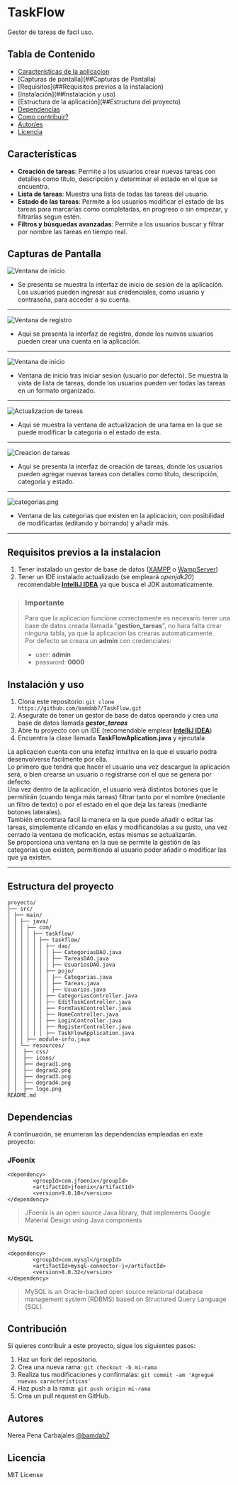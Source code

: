 # TaskFlow
Gestor de tareas de facil uso.

## Tabla de Contenido

- [Características de la aplicacion](##Características)
- [Capturas de pantalla](##Capturas de Pantalla)
- [Requisitos](##Requisitos previos a la instalacion)
- [Instalación](##Instalación y uso)
- [Estructura de la aplicación](##Estructura del proyecto)
- [Dependencias](##Dependencias)
- [Como contribuir?](##Contribución)
- [Autor/es](##Autores)
- [Licencia](#licencia)


## Características
- __Creación de tareas__: Permite a los usuarios crear nuevas tareas con detalles como título, descripción y determinar el estado en el que se encuentra.
- __Lista de tareas__: Muestra una lista de todas las tareas del usuario.
- __Estado de las tareas__: Permite a los usuarios modificar el estado de las tareas para marcarlas como completadas, en progreso o sin empezar, y filtrarlas segun estén.
- __Filtros y búsquedas avanzadas__: Permite a los usuarios buscar y filtrar por nombre las tareas en tiempo real.

## Capturas de Pantalla
![Ventana de inicio](Documentacion%2FCapturas%20de%20pantalla%2Flogin.png)
* Se presenta se muestra la interfaz de inicio de sesión de la aplicación. Los usuarios pueden ingresar sus credenciales, como usuario y contraseña, para acceder a su cuenta.
---
![Ventana de registro](Documentacion%2FCapturas%20de%20pantalla%2Fregistro.png)
* Aquí se presenta la interfaz de registro, donde los nuevos usuarios pueden crear una cuenta en la aplicación.
---
![Ventana de inicio](Documentacion%2FCapturas%20de%20pantalla%2Fhome.png)
* Ventana de inicio tras iniciar sesion (usuario por defecto). Se muestra la vista de lista de tareas, donde los usuarios pueden ver todas las tareas en un formato organizado.
---
![Actualizacion de tareas](Documentacion%2FCapturas%20de%20pantalla%2Fupdate.png)
* Aqui se muestra la ventana de actualizacion de una tarea en la que se puede modificar la categoria o el estado de esta.
---
![Creacion de tareas](Documentacion%2FCapturas%20de%20pantalla%2Fadd.png)
* Aquí se presenta la interfaz de creación de tareas, donde los usuarios pueden agregar nuevas tareas con detalles como título, descripción, categoria y estado.
---
![categorias.png](Documentacion%2FCapturas%20de%20pantalla%2Fcategorias.png)
* Ventana de las categorias que existen en la aplicacion, con posibilidad de modificarlas (editando y borrando) y añadir más.
---

## Requisitos previos a la instalacion
1. Tener instalado un gestor de base de datos ([XAMPP](https://www.apachefriends.org/es/download.html) o [WampServer](https://www.wampserver.com/en/))
2. Tener un IDE instalado actualizado (se empleará _openjdk20_) recomendable __[IntelliJ IDEA](https://www.jetbrains.com/es-es/idea/download/#section=windows)__ ya que busca el JDK automaticamente.

> ### Importante
> Para que la aplicacion funcione correctamente es necesario tener una base de datos creada llamada "__gestion_tareas__", no hara falta crear ninguna tabla, ya que la aplicacion las crearas automaticamente.  
> Por defecto se creara un __admin__ con credenciales:
> * user: __admin__
> * password: __0000__

## Instalación y uso
1. Clona este repositorio: `git clone https://github.com/bamdab7/TaskFlow.git`
2. Asegurate de tener un gestor de base de datos operando y crea una base de datos llamada ___gestor_tareas___
3. Abre tu proyecto con un IDE (recomendable emplear __[IntelliJ IDEA](https://www.jetbrains.com/es-es/idea/download/#section=windows)__)
4. Encuentra la clase llamada __TaskFlowAplication.java__ y ejecutala

La aplicacion cuenta con una intefaz intuitiva en la que el usuario podra desenvolverse facilmente por ella.  
Lo primero que tendra que hacer el usuario una vez descargue la aplicación será, o bien crearse un usuario o registrarse con el que se genera por defecto.  
Una vez dentro de la aplicación, el usuario verá distintos botones que le permitirán (cuando tenga más tareas) filtrar tanto por el nombre (mediante un filtro de texto) o por el estado en el que deja las tareas (mediante botones laterales).  
También encontrara facil la manera en la que puede añadir o editar las tareas, simplemente clicando en ellas y modificandolas a su gusto, una vez cerrado la ventana de moficación, estas mismas se actualizarán.  
Se proporciona una ventana en la que se permite la gestión de las categorias que existen, permitiendo al usuario poder añadir o modificar las que ya existen.  

---
## Estructura del proyecto
    proyecto/
    ├── src/
    │ ├── main/
    │ │ ├── java/
    │ │ │ ├── com/
    │ │ │ │ ├── taskflow/
    │ │ │ │ │ ├── taskflow/
    │ │ │ │ │ │ ├── dao/
    │ │ │ │ │ │ │ ├── CategoriasDAO.java
    │ │ │ │ │ │ │ ├── TareasDAO.java
    │ │ │ │ │ │ │ ├── UsuariosDAO.java
    │ │ │ │ │ │ ├── pojo/
    │ │ │ │ │ │ │ ├── Categorias.java
    │ │ │ │ │ │ │ ├── Tareas.java
    │ │ │ │ │ │ │ ├── Usuarios.java
    │ │ │ │ │ │ ├── CategoriasController.java
    │ │ │ │ │ │ ├── EditTaskController.java
    │ │ │ │ │ │ ├── FormTaskController.java
    │ │ │ │ │ │ ├── HomeController.java
    │ │ │ │ │ │ ├── LoginController.java
    │ │ │ │ │ │ ├── RegisterController.java
    │ │ │ │ │ │ ├── TaskFlowApplication.java
    │ │ │ ├── module-info.java
    │ │ └── resources/
    │ │  ├── css/
    │ │  ├── icons/
    │ │  ├── degrad1.png
    │ │  ├── degrad2.png
    │ │  ├── degrad3.png
    │ │  ├── degrad4.png
    │ │  ├── logo.png
    README.md

## Dependencias
A continuación, se enumeran las dependencias empleadas en este proyecto:  

### JFoenix
    <dependency>
            <groupId>com.jfoenix</groupId>
            <artifactId>jfoenix</artifactId>
            <version>9.0.10</version>
    </dependency>
> JFoenix is an open source Java library, that implements Google Material Design using Java components
### MySQL
    <dependency>
            <groupId>com.mysql</groupId>
            <artifactId>mysql-connector-j</artifactId>
            <version>8.0.32</version>
    </dependency>
> MySQL is an Oracle-backed open source relational database management system (RDBMS) based on Structured Query Language (SQL).
## Contribución
Si quieres contribuir a este proyecto, sigue los siguientes pasos:
 1. Haz un fork del repositorio.
 2. Crea una nueva rama: `git checkout -b mi-rama`
 3. Realiza tus modificaciones y confírmalas: `git commit -am 'Agregué nuevas características' `
 4. Haz push a la rama: `git push origin mi-rama`
 5. Crea un pull request en GitHub.

## Autores
Nerea Pena Carbajales [@bamdab7](https://github.com/bamdab7/)

## Licencia
MIT License
